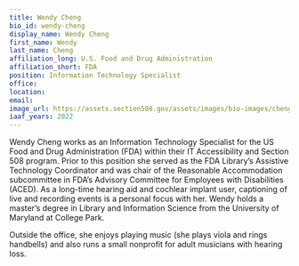```yaml
---
title: Wendy Cheng
bio_id: wendy-cheng
display_name: Wendy Cheng
first_name: Wendy
last_name: Cheng
affiliation_long: U.S. Food and Drug Administration
affiliation_short: FDA
position: Information Technology Specialist
office: 
location: 
email: 
image_url: https://assets.section508.gov/assets/images/bio-images/cheng-wendy.png
iaaf_years: 2022
---
```

Wendy Cheng works as an Information Technology Specialist for the US Food and Drug Administration (FDA) within their IT Accessibility and Section 508 program.  Prior to this position she served as the FDA Library’s Assistive Technology Coordinator and was chair of the Reasonable Accommodation subcommittee in FDA’s Advisory Committee for Employees with Disabilities (ACED). As a long-time hearing aid and cochlear implant user, captioning of live and recording events is a personal focus with her. Wendy holds a master’s degree in Library and Information Science from the University of Maryland at College Park.

Outside the office, she enjoys playing music (she plays viola and rings handbells) and also runs a small nonprofit for adult musicians with hearing loss.